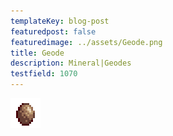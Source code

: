 ```yaml
---
templateKey: blog-post
featuredpost: false
featuredimage: ../assets/Geode.png
title: Geode
description: Mineral|Geodes
testfield: 1070
---
```

![Geode](../assets/Geode.png)